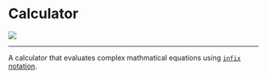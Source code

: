 # Calculator

<img src="https://img.shields.io/badge/java-%23ED8B00.svg?&style=for-the-badge&logo=java&logoColor=white"/>

---

A calculator that evaluates complex mathmatical equations using [`infix` notation](https://en.wikipedia.org/wiki/Infix_notation#:~:text=Infix%20notation%20is%20the%20notation,plus%20sign%20in%202%20%2B%202.).
